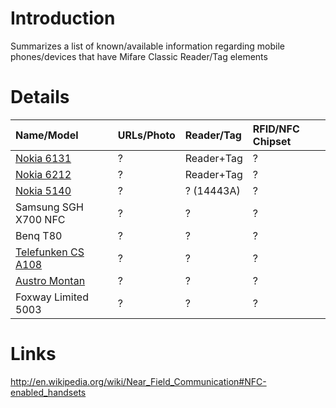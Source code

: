 # Introduction #

Summarizes a list of known/available information regarding mobile phones/devices that have Mifare Classic Reader/Tag elements


# Details #

| **Name/Model** | **URLs/Photo** | **Reader/Tag** | **RFID/NFC Chipset** |
|:---------------|:---------------|:---------------|:---------------------|
| <a href='http://europe.nokia.com/find-products/devices/nokia-6131-nfc/technical-specifications'>Nokia 6131</a> | ? | Reader+Tag | ? |
| <a href='http://europe.nokia.com/find-products/devices/nokia-6212-classic/specifications'>Nokia 6212</a> | ? | Reader+Tag | ? |
| <a href='http://www.mobilemag.com/2004/03/16/nokia-5140-rfid-reader/'>Nokia 5140</a> | ? | ? (14443A) | ? |
| Samsung SGH X700 NFC | ? | ? | ? |
| Benq T80 | ? | ? | ? |
| <a href='http://www.adactiv.es/PDFs/NFC/NFC%20GSM%20PDA.pdf'>Telefunken CS A108</a> | ? | ? | ? |
| <a href='http://www.austromontan.com/images/NFC_Phone_Datasheet_E.pdf'>Austro Montan</a> | ? | ? | ? |
| Foxway Limited 5003 | ? | ? | ? |


# Links #
http://en.wikipedia.org/wiki/Near_Field_Communication#NFC-enabled_handsets